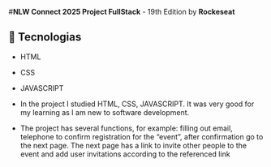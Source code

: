 #**NLW Connect 2025 Project FullStack** - 19th Edition by **Rockeseat**

## 🚀 Tecnologias
- HTML
- CSS
- JAVASCRIPT
  
- In the project I studied HTML, CSS, JAVASCRIPT. It was very good for my learning as I am new to software development.

- The project has several functions, for example: filling out email, telephone to confirm registration for the “event”, after confirmation go to the next page. The next page has a link to invite other people to the event and add user invitations according to the referenced link

